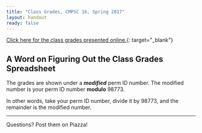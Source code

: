 ```yaml
---
title: "Class Grades, CMPSC 16, Spring 2017"
layout: handout
ready: false
---
```


[Click here for the class grades presented online.](http://cs.ucsb.edu/~zmatni/cs16s17/xxxx){: target="_blank"}

<h2>A Word on Figuring Out the Class Grades Spreadsheet</h2>

The grades are shown under a <b><i>modified</i></b> perm ID number. The modified number is your perm ID number <b>modulo</b> 98773.


In other words, take your perm ID number, divide it by 98773, and the remainder is the modified number.

---

Questions? Post them on Piazza!
